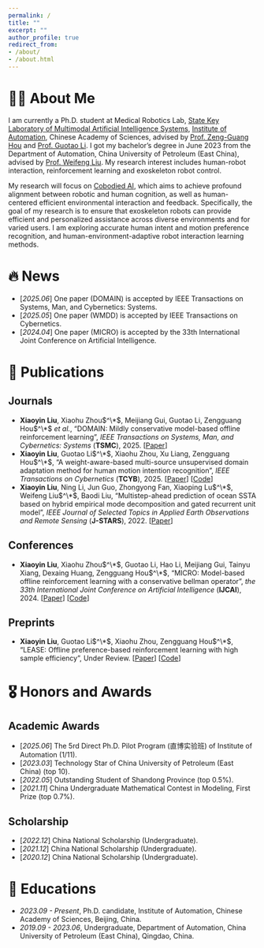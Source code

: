 ```yaml
---
permalink: /
title: ""
excerpt: ""
author_profile: true
redirect_from: 
- /about/
- /about.html
---
```

<span class='anchor' id='about-me'></span>

# 👨‍🎓 About Me

I am currently a Ph.D. student at Medical Robotics Lab, [State Key Laboratory of Multimodal Artificial Intelligence Systems](https://mais.ia.ac.cn/), [Institute of Automation](https://ia.cas.cn/), Chinese Academy of Sciences, advised by [Prof. Zeng-Guang Hou](https://people.ucas.ac.cn/~houzengguang) and [Prof. Guotao Li](https://ia.cas.cn/rcdw/fyjy/202409/t20240913_7362784.html). I got my bachelor’s degree in June 2023 from the Department of Automation, China University of Petroleum (East China), advised by [Prof. Weifeng Liu](https://www.scholat.com/liuweifeng). My research interest includes human-robot interaction, reinforcement learning and exoskeleton robot control.

My research will focus on [Cobodied AI](http://scis.scichina.com/cn/2025/SSI-2024-0219.pdf), which aims to achieve profound alignment between robotic and human cognition, as well as human-centered efficient environmental interaction and feedback. Specifically, the goal of my research is to ensure that exoskeleton robots can provide efficient and personalized assistance across diverse environments and for varied users. I am exploring accurate human intent and motion preference recognition, and human-environment-adaptive robot interaction learning methods.
# 🔥 News
- [*2025.06*] One paper (DOMAIN) is accepted by IEEE Transactions on Systems, Man, and Cybernetics: Systems.
- [*2025.05*] One paper (WMDD) is accepted by IEEE Transactions on Cybernetics.
- [*2024.04*] One paper (MICRO) is accepted by the 33th International Joint Conference on Artificial Intelligence.

# 📝 Publications 
## Journals
- **Xiaoyin Liu**, Xiaohu Zhou$^\*$, Meijiang Gui, Guotao Li, Zengguang Hou$^\*$ *et al.*, “DOMAIN: Mildly conservative model-based offline reinforcement learning”, *IEEE Transactions on Systems, Man, and Cybernetics: Systems* (**TSMC**), 2025. [[Paper](https://arxiv.org/abs/2309.08925)]
- **Xiaoyin Liu**, Guotao Li$^\*$, Xiaohu Zhou, Xu Liang, Zengguang Hou$^\*$, “A weight-aware-based multi-source unsupervised domain adaptation method for human motion intention recognition”, *IEEE Transactions on Cybernetics* (**TCYB**), 2025. [[Paper](https://arxiv.org/abs/2404.15366)] [[Code](https://github.com/xiaoyinliu0714/WMDD)]
- **Xiaoyin Liu**, Ning Li, Jun Guo, Zhongyong Fan, Xiaoping Lu$^\*$, Weifeng Liu$^\*$, Baodi Liu, “Multistep-ahead prediction of ocean SSTA based on hybrid empirical mode decomposition and gated recurrent unit model”, *IEEE Journal of Selected Topics in Applied Earth Observations and Remote Sensing* (**J-STARS**), 2022. [[Paper](https://ieeexplore.ieee.org/abstract/document/9866103)]

## Conferences
- **Xiaoyin Liu**, Xiaohu Zhou$^\*$, Guotao Li, Hao Li, Meijiang Gui, Tainyu Xiang, Dexaing Huang, Zengguang Hou$^\*$, “MICRO: Model-based offline reinforcement learning with a conservative bellman operator”, *the 33th International Joint Conference on Artificial Intelligence* (**IJCAI**), 2024. [[Paper](https://arxiv.org/abs/2312.03991)] [[Code](https://github.com/xiaoyinliu0714/MICRO)]

## Preprints
- **Xiaoyin Liu**, Guotao Li$^\*$, Xiaohu Zhou, Zengguang Hou$^\*$, “LEASE: Offline preference-based reinforcement learning with high sample efficiency”, Under Review. [[Paper](https://arxiv.org/abs/2412.21001)] [[Code](https://github.com/xiaoyinliu0714/LEASE)]

# 🎖 Honors and Awards
## Academic Awards
- [*2025.06*] The 5rd Direct Ph.D. Pilot Program (直博实验班) of Institute of Automation (1/11).
- [*2023.03*] Technology Star of China University of Petroleum (East China) (top 10).
- [*2022.05*] Outstanding Student of Shandong Province (top 0.5%).
- [*2021.11*] China Undergraduate Mathematical Contest in Modeling, First Prize (top 0.7%).

## Scholarship
- [*2022.12*] China National Scholarship (Undergraduate).
- [*2021.12*] China National Scholarship (Undergraduate).
- [*2020.12*] China National Scholarship (Undergraduate).

# 📖 Educations
- *2023.09 - Present*, Ph.D. candidate, Institute of Automation, Chinese Academy of Sciences, Beijing, China.
- *2019.09 - 2023.06*, Undergraduate, Department of Automation, China University of Petroleum (East China), Qingdao, China. 

